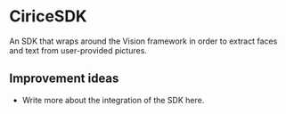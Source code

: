# CiriceSDK

An SDK that wraps around the Vision framework in order to extract faces and text from user-provided pictures.

## Improvement ideas

* Write more about the integration of the SDK here.

